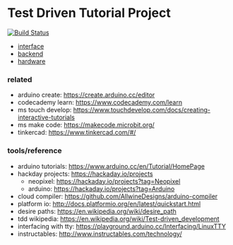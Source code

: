 # Test Driven Tutorial Project

[![Build Status](https://travis-ci.com/jeremywrnr/sir-kitz.svg?token=pu8hobLVwvxgVzuUtjz8&branch=dev)](https://travis-ci.com/jeremywrnr/sir-kitz)

* [interface](/interface)
* [backend](/backend)
* [hardware](/hardware)

### related

* arduino create: https://create.arduino.cc/editor
* codecademy learn: https://www.codecademy.com/learn
* ms touch develop: https://www.touchdevelop.com/docs/creating-interactive-tutorials
* ms make code: https://makecode.microbit.org/
* tinkercad: https://www.tinkercad.com/#/

### tools/reference

* arduino tutorials: https://www.arduino.cc/en/Tutorial/HomePage
* hackday projects: https://hackaday.io/projects
  * neopixel: https://hackaday.io/projects?tag=Neopixel
  * arduino: https://hackaday.io/projects?tag=Arduino
* cloud compiler: https://github.com/AllwineDesigns/arduino-compiler
* platform io: http://docs.platformio.org/en/latest/quickstart.html
* desire paths: https://en.wikipedia.org/wiki/desire_path
* tdd wikipedia: https://en.wikipedia.org/wiki/Test-driven_development
* interfacing with tty: https://playground.arduino.cc/Interfacing/LinuxTTY
* instructables: http://www.instructables.com/technology/

